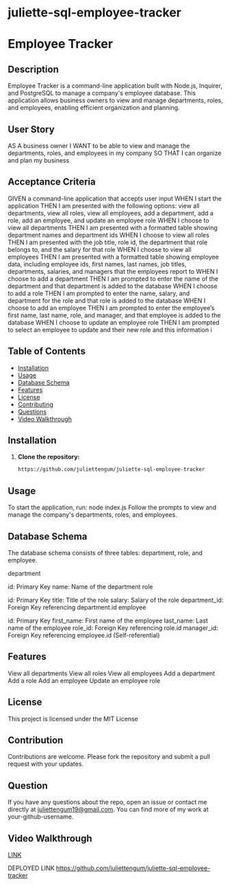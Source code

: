 # juliette-sql-employee-tracker

# Employee Tracker

## Description

Employee Tracker is a command-line application built with Node.js, Inquirer, and PostgreSQL to manage a company's employee database. This application allows business owners to view and manage departments, roles, and employees, enabling efficient organization and planning.


## User Story
AS A business owner
I WANT to be able to view and manage the departments, roles, and employees in my company
SO THAT I can organize and plan my business

## Acceptance Criteria
GIVEN a command-line application that accepts user input
WHEN I start the application
THEN I am presented with the following options: view all departments, view all roles, view all employees, add a department, add a role, add an employee, and update an employee role
WHEN I choose to view all departments
THEN I am presented with a formatted table showing department names and department ids
WHEN I choose to view all roles
THEN I am presented with the job title, role id, the department that role belongs to, and the salary for that role
WHEN I choose to view all employees
THEN I am presented with a formatted table showing employee data, including employee ids, first names, last names, job titles, departments, salaries, and managers that the employees report to
WHEN I choose to add a department
THEN I am prompted to enter the name of the department and that department is added to the database
WHEN I choose to add a role
THEN I am prompted to enter the name, salary, and department for the role and that role is added to the database
WHEN I choose to add an employee
THEN I am prompted to enter the employee’s first name, last name, role, and manager, and that employee is added to the database
WHEN I choose to update an employee role
THEN I am prompted to select an employee to update and their new role and this information i

## Table of Contents

- [Installation](#installation)
- [Usage](#usage)
- [Database Schema](#database-schema)
- [Features](#features)
- [License](#license)
- [Contributing](#contributing)
- [Questions](#questions)
- [Video Walkthrough](#video-walkthrough)

## Installation

1. **Clone the repository:**
   ```bash
   https://github.com/juliettengum/juliette-sql-employee-tracker

## Usage

To start the application, run:
node index.js
Follow the prompts to view and manage the company's departments, roles, and employees.


## Database Schema

The database schema consists of three tables: department, role, and employee.

department

id: Primary Key
name: Name of the department
role

id: Primary Key
title: Title of the role
salary: Salary of the role
department_id: Foreign Key referencing department.id
employee

id: Primary Key
first_name: First name of the employee
last_name: Last name of the employee
role_id: Foreign Key referencing role.id
manager_id: Foreign Key referencing employee.id (Self-referential)


## Features

View all departments
View all roles
View all employees
Add a department
Add a role
Add an employee
Update an employee role


## License

This project is licensed under the MIT License

## Contribution

Contributions are welcome. Please fork the repository and submit a pull request with your updates.

## Question

If you have any questions about the repo, open an issue or contact me directly at juliettengum19@gmail.com. You can find more of my work at your-github-username.

## Video Walkthrough
[LINK](https://github.com/juliettengum/juliette-sql-employee-tracker/assets/160192167/edea1a99-9c08-490a-8d50-5598b567ff95)

DEPLOYED LINK
https://github.com/juliettengum/juliette-sql-employee-tracker


